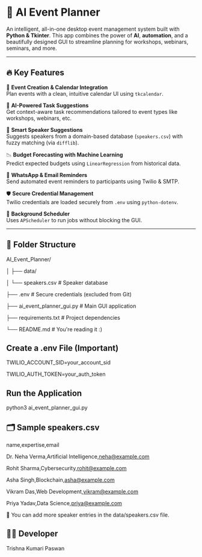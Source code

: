 # 🧠 AI Event Planner

An intelligent, all-in-one desktop event management system built with **Python &  Tkinter**. This app combines the power of **AI**, **automation**, and a beautifully designed GUI to streamline planning for workshops, webinars, seminars, and more. 

---

## 🔥 Key Features

🎯 **Event Creation & Calendar Integration**  
Plan events with a clean, intuitive calendar UI using `tkcalendar`. 

🧠 **AI-Powered Task Suggestions**  
Get context-aware task recommendations tailored to event types like workshops, webinars, etc.

🎤 **Smart Speaker Suggestions**  
Suggests speakers from a domain-based database (`speakers.csv`) with fuzzy matching (via `difflib`).

📉 **Budget Forecasting with Machine Learning**   
Predict expected budgets using `LinearRegression` from historical data.

💬 **WhatsApp & Email Reminders**  
Send automated event reminders to participants using Twilio & SMTP.

🛡️ **Secure Credential Management**   
Twilio credentials are loaded securely from `.env` using `python-dotenv`.

🌙 **Background Scheduler**  
Uses `APScheduler` to run jobs without blocking the GUI.

---

## 📂 Folder Structure

AI_Event_Planner/

│
├── data/

│ └── speakers.csv # Speaker database

├── .env # Secure credentials (excluded from Git)

├── ai_event_planner_gui.py # Main GUI application

├── requirements.txt # Project dependencies

└── README.md # You're reading it :)

## Create a .env File (Important)

TWILIO_ACCOUNT_SID=your_account_sid

TWILIO_AUTH_TOKEN=your_auth_token

## Run the Application

python3 ai_event_planner_gui.py

## 🗂️ Sample speakers.csv

name,expertise,email

Dr. Neha Verma,Artificial Intelligence,neha@example.com

Rohit Sharma,Cybersecurity,rohit@example.com

Asha Singh,Blockchain,asha@example.com

Vikram Das,Web Development,vikram@example.com

Priya Yadav,Data Science,priya@example.com

📝 You can add more speaker entries in the data/speakers.csv file.

## 👩‍💻 Developer
Trishna Kumari Paswan
